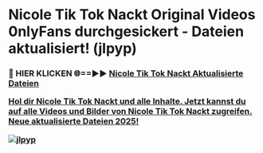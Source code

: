 # Nicole Tik Tok Nackt Original Videos 0nlyFans durchgesickert - Dateien aktualisiert! (jlpyp)

<h3>🔴 HIER KLICKEN 🌐==►► <a href="https://tinyurl.com/h6vf6nb8" rel="nofollow">Nicole Tik Tok Nackt Aktualisierte Dateien

Hol dir Nicole Tik Tok Nackt und alle Inhalte. Jetzt kannst du auf alle Videos und Bilder von Nicole Tik Tok Nackt zugreifen. Neue aktualisierte Dateien 2025!

[![jlpyp](https://i.imgur.com/sD4kR3V.gif)](https://tinyurl.com/h6vf6nb8)
